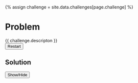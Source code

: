 {% assign challenge = site.data.challenges[page.challenge] %}
# Problem #

<div id="boardProblem" style="width: 400px"></div>
<div id="problemDescription">{{ challenge.descripton }}</div>
<input type="button" id="restartBtn" value="Restart" />

## Solution ##

<input type="button" id="showSolutionBtn" value="Show/Hide" />
<div id="boardSolution"></div>

<script>
	var boardProblem = ChessBoard('boardProblem', {
		position: '{{ challenge.fen }}',
		draggable: true,
		sparePieces: true
	});
	$('#restartBtn').on('click', function () {
		boardProblem.position('{{ challenge.fen }}');
		solution();
		$("#boardSolution").hide();
	});

	function solution() {
		pgnView('boardSolution', {
			position: '{{ challenge.fen }}',
			pgn: '{{ challenge.pgn }}',
			pieceStyle: 'wikipedia',
			theme: 'informator'
		});
	}

	$("#showSolutionBtn").click(function(){
		solution();
		$("#boardSolution").toggle();
	});

	$(document).ready(function(){
		solution();
		$("#boardSolution").hide();
	});
</script>
